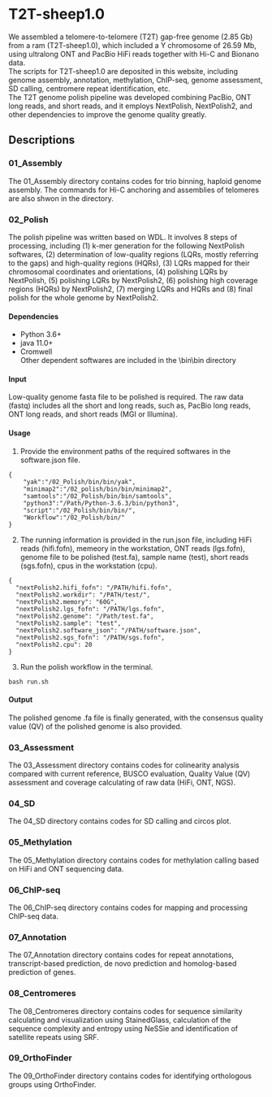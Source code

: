 # T2T-sheep1.0
We assembled a telomere-to-telomere (T2T) gap-free genome (2.85 Gb) from a ram (T2T-sheep1.0), which included a Y chromosome of 26.59 Mb, using ultralong ONT and PacBio HiFi reads together with Hi-C and Bionano data.  
The scripts for T2T-sheep1.0 are deposited in this website, including genome assembly, annotation, methylation, ChIP-seq, genome assessment, SD calling, centromere repeat identification, etc.  
The T2T genome polish pipeline was developed combining PacBio, ONT long reads, and short reads, and it employs NextPolish, NextPolish2, and other dependencies to improve the genome quality greatly.
## Descriptions 
### 01_Assembly
The 01_Assembly directory contains codes for trio binning, haploid genome assembly. The commands for Hi-C anchoring and assemblies of telomeres are also shwon in the directory.
### 02_Polish
The polish pipeline was written based on WDL. It involves 8 steps of processing, including (1) k-mer generation for the following NextPolish softwares, (2) determination of low-quality regions (LQRs, mostly referring to the gaps) and high-quality regions (HQRs), (3) LQRs mapped for their chromosomal coordinates and orientations, (4) polishing LQRs by NextPolish, (5) polishing LQRs by NextPolish2, (6) polishing high coverage regions (HQRs) by NextPolish2, (7) merging LQRs and HQRs and (8) final polish for the whole genome by NextPolish2.
#### Dependencies
* Python 3.6+
* java 11.0+
* Cromwell  
Other dependent softwares are included in the \bin\bin directory
#### Input
Low-quality genome fasta file to be polished is required.
The raw data (fastq) includes all the short and long reads, such as, PacBio long reads, ONT long reads, and short reads (MGI or Illumina).
#### Usage
1. Provide the environment paths of the required softwares in the software.json file.
``` 
{
	"yak":"/02_Polish/bin/bin/yak",
	"minimap2":"/02_polish/bin/bin/minimap2",
	"samtools":"/02_Polish/bin/bin/samtools",
	"python3":"/Path/Python-3.6.3/bin/python3",
	"script":"/02_Polish/bin/bin/",
	"Workflow":"/02_Polish/bin/"
}  
```
2. The running information is provided in the run.json file, including HiFi reads (hifi.fofn), memeory in the workstation, ONT reads (lgs.fofn), genome file to be polished (test.fa), sample name (test), short reads (sgs.fofn), cpus in the workstation (cpu).
```
{
  "nextPolish2.hifi_fofn": "/PATH/hifi.fofn",
  "nextPolish2.workdir": "/PATH/test/",
  "nextPolish2.memory": "60G",
  "nextPolish2.lgs_fofn": "/PATH/lgs.fofn",
  "nextPolish2.genome": "/Path/test.fa",
  "nextPolish2.sample": "test",
  "nextPolish2.software_json": "/PATH/software.json",
  "nextPolish2.sgs_fofn": "/PATH/sgs.fofn",
  "nextPolish2.cpu": 20
}
```
3. Run the polish workflow in the terminal.
```
bash run.sh
```   
#### Output
The polished genome .fa file is finally generated, with the consensus quality value (QV) of the polished genome is also provided.
  
### 03_Assessment
The 03_Assessment directory contains codes for colinearity analysis compared with current reference, BUSCO evaluation, Quality Value (QV) assessment and coverage calculating of raw data (HiFi, ONT, NGS).

### 04_SD
The 04_SD directory contains codes for SD calling and circos plot.

### 05_Methylation
The 05_Methylation directory contains codes for methylation calling based on HiFi and ONT sequencing data. 

### 06_ChIP-seq 
The 06_ChIP-seq directory contains codes for mapping and processing ChIP-seq data.

### 07_Annotation
The 07_Annotation directory contains codes for repeat annotations, transcript-based prediction, de novo prediction and homolog-based prediction of genes.

### 08_Centromeres
The 08_Centromeres directory contains codes for sequence similarity calculating and visualization using StainedGlass, calculation of the sequence complexity and entropy using NeSSie and identification of satellite repeats using SRF.

### 09_OrthoFinder 
The 09_OrthoFinder directory contains codes for identifying orthologous groups using OrthoFinder.

